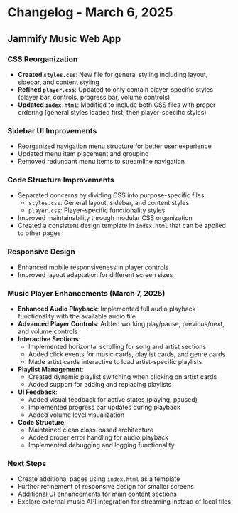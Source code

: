 # Changelog - March 6, 2025

## Jammify Music Web App

### CSS Reorganization
- **Created `styles.css`**: New file for general styling including layout, sidebar, and content styling
- **Refined `player.css`**: Updated to only contain player-specific styles (player bar, controls, progress bar, volume controls)
- **Updated `index.html`**: Modified to include both CSS files with proper ordering (general styles loaded first, then player-specific styles)

### Sidebar UI Improvements
- Reorganized navigation menu structure for better user experience
- Updated menu item placement and grouping
- Removed redundant menu items to streamline navigation

### Code Structure Improvements
- Separated concerns by dividing CSS into purpose-specific files:
  - `styles.css`: General layout, sidebar, and content styles
  - `player.css`: Player-specific functionality styles
- Improved maintainability through modular CSS organization
- Created a consistent design template in `index.html` that can be applied to other pages

### Responsive Design
- Enhanced mobile responsiveness in player controls
- Improved layout adaptation for different screen sizes

### Music Player Enhancements (March 7, 2025)
- **Enhanced Audio Playback**: Implemented full audio playback functionality with the available audio file
- **Advanced Player Controls**: Added working play/pause, previous/next, and volume controls
- **Interactive Sections**: 
  - Implemented horizontal scrolling for song and artist sections
  - Added click events for music cards, playlist cards, and genre cards
  - Made artist cards interactive to load artist-specific playlists
- **Playlist Management**: 
  - Created dynamic playlist switching when clicking on artist cards
  - Added support for adding and replacing playlists
- **UI Feedback**:
  - Added visual feedback for active states (playing, paused)
  - Implemented progress bar updates during playback
  - Added volume level visualization
- **Code Structure**:
  - Maintained clean class-based architecture
  - Added proper error handling for audio playback
  - Implemented debugging and logging functionality

### Next Steps
- Create additional pages using `index.html` as a template
- Further refinement of responsive design for smaller screens
- Additional UI enhancements for main content sections
- Explore external music API integration for streaming instead of local files
